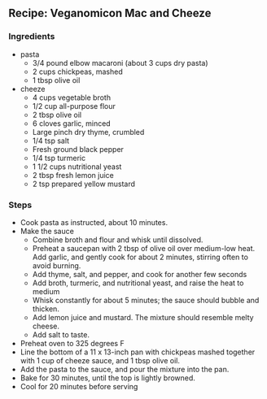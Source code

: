## Recipe: Veganomicon Mac and Cheeze


### Ingredients
 - pasta
    - 3/4 pound elbow macaroni (about 3 cups dry pasta)
    - 2 cups chickpeas, mashed
    - 1 tbsp olive oil
 - cheeze
    - 4 cups vegetable broth
    - 1/2 cup all-purpose flour
    - 2 tbsp olive oil
    - 6 cloves garlic, minced
    - Large pinch dry thyme, crumbled
    - 1/4 tsp salt
    - Fresh ground black pepper
    - 1/4 tsp turmeric
    - 1 1/2 cups nutritional yeast
    - 2 tbsp fresh lemon juice
    - 2 tsp prepared yellow mustard

### Steps
 - Cook pasta as instructed, about 10 minutes.
 - Make the sauce
    - Combine broth and flour and whisk until dissolved.
    - Preheat a saucepan with 2 tbsp of olive oil over medium-low heat. Add garlic, and gently cook for about 2 minutes, stirring often to avoid burning.
    - Add thyme, salt, and pepper, and cook for another few seconds
    - Add broth, turmeric, and nutritional yeast, and raise the heat to medium
    - Whisk constantly for about 5 minutes; the sauce should bubble and thicken.
    - Add lemon juice and mustard. The mixture should resemble melty cheese.
    - Add salt to taste.
 - Preheat oven to 325 degrees F
 - Line the bottom of a 11 x 13-inch pan with chickpeas mashed together with 1 cup of cheeze sauce, and 1 tbsp olive oil.
 - Add the pasta to the sauce, and pour the mixture into the pan.
 - Bake for 30 minutes, until the top is lightly browned.
 - Cool for 20 minutes before serving

